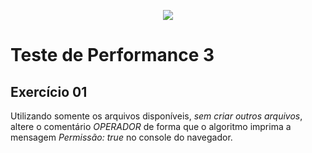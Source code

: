 <p align="center">
    <img src="https://www.infnet.edu.br/infnet/wp-content/themes/infnet.homepage//assets/img/LogoInfnetRodape.png"/>
</p>

# Teste de Performance 3

## Exercício 01

Utilizando somente os arquivos disponíveis, _sem criar outros arquivos_, altere o comentário _OPERADOR_ de forma que o algoritmo imprima a mensagem _Permissão: true_ no console do navegador.
